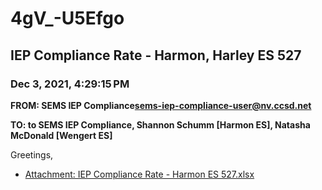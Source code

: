 # 4gV_-U5Efgo
## IEP Compliance Rate - Harmon, Harley ES 527
### Dec 3, 2021, 4:29:15 PM
**FROM: SEMS IEP Compliance<sems-iep-compliance-user@nv.ccsd.net>**

**TO: to SEMS IEP Compliance, Shannon Schumm [Harmon ES], Natasha McDonald [Wengert ES]**


Greetings, 





* [Attachment: IEP Compliance Rate - Harmon ES 527.xlsx](4gV_-U5Efgo-attachment-1.xlsx)
